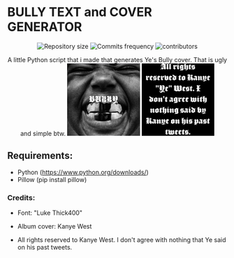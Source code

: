 # BULLY TEXT and COVER GENERATOR

<p align="center">
<img alt="Repository size" src="https://img.shields.io/github/repo-size/x02mateus/bully_cover_generator">
<img alt="Commits frequency" src="https://img.shields.io/github/commit-activity/w/x02mateus/bully_cover_generator">
<img alt="contributors" src="https://img.shields.io/github/contributors/x02mateus/bully_cover_generator">
</p>


<p align="center" width="100%">
    A little Python script that i made that generates Ye's Bully cover. That is ugly and simple btw.
    <img width="33%" src="readme/bully_full_cover_512.png">
    <img width="33%" src="readme/bully_cover_text_512.png">
</p>

## Requirements:
* Python (https://www.python.org/downloads/)
* Pillow (pip install pillow)

### Credits:
* Font: "Luke Thick400"
* Album cover: Kanye West

* All rights reserved to Kanye West. I don't agree with nothing that Ye said on his past tweets.